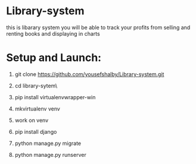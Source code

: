 # Library-system

<p> this is libarary system you will be able to track your profits from selling and renting books and displaying in charts </p>

# Setup and Launch:

1. git clone https://github.com/yousefshalby/Library-system.git

2. cd library-sytem\

3. pip install virtualenvwrapper-win

4. mkvirtualenv venv

5. work on venv

6. pip install django

7. python manage.py migrate

8. python manage.py runserver
